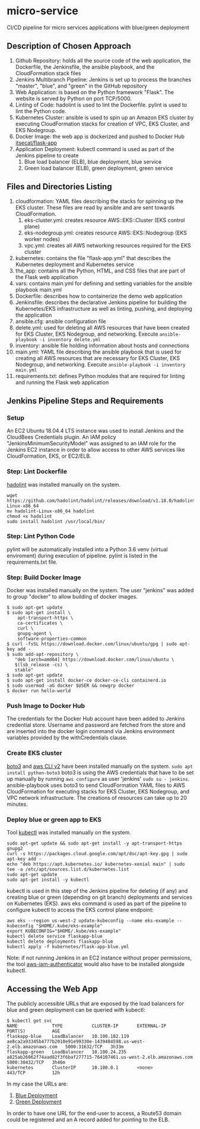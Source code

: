 # micro-service
CI/CD pipeline for micro services applications with blue/green deployment

## Description of Chosen Approach
1. Github Repository: holds all the source code of the web application, the Dockerfile, the Jenkinsfile, the ansible playbook, and the CloudFormation stack files
1. Jenkins Multibranch Pipeline: Jenkins is set up to process the branches "master", "blue", and "green" in the GitHub repository
1. Web Application: is based on the Python framework "Flask". The website is served by Python on port TCP/5000.
1. Linting of Code: hadolint is used to lint the Dockerfile. pylint is used to lint the Python code.
1. Kubernetes Cluster: ansible is used to spin up an Amazon EKS cluster by executing CloudFormation stacks for creation of VPC, EKS Cluster, and EKS Nodegroup.
1. Docker Image: the web app is dockerized and pushed to Docker Hub [itsecat/flask-app](https://hub.docker.com/repository/docker/itsecat/flask-app)
1. Application Deployment: kubectl command is used as part of the Jenkins pipeline to create
   1. Blue load balancer (ELB), blue deployment, blue service
   1. Green load balancer (ELB), green deployment, green service
   
## Files and Directories Listing
1. cloudformation: YAML files describing the stacks for spinning up the EKS cluster. These files are read by ansible and are sent towards CloudFormation.
   1. eks-cluster.yml: creates resource AWS::EKS::Cluster (EKS control plane)
   1. eks-nodegroup.yml: creates resource AWS::EKS::Nodegroup (EKS worker nodes)
   1. vpc.yml: creates all AWS networking resources required for the EKS cluster
1. kubernetes: contains the file "flask-app.yml" that describes the Kubernetes deployment and Kubernetes service
1. the_app: contains all the Python, HTML, and CSS files that are part of the Flask web application
1. vars: contains main.yml for defining and setting variables for the ansible playbook main.yml
1. Dockerfile: describes how to containerize the demo web application
1. Jenkinsfile: describes the declarative Jenkins pipeline for building the Kubernetes/EKS infrastructure as well as linting, pushing, and deploying the application
1. ansible.cfg: ansible configuration file
1. delete.yml: used for deleting all AWS resources that have been created for EKS Cluster, EKS Nodegroup, and networking. Execute `ansible-playbook -i inventory delete.yml`
1. inventory: ansible file holding information about hosts and connections
1. main.yml: YAML file describing the ansible playbook that is used for creating all AWS resources that are necessary for EKS Cluster, EKS Nodegroup, and networking. Execute `ansible-playbook -i inventory main.yml`
1. requirements.txt: defines Python modules that are required for linting and running the Flask web application

## Jenkins Pipeline Steps and Requirements
### Setup
An EC2 Ubuntu 18.04.4 LTS instance was used to install Jenkins and the CloudBees Credentials plugin. An IAM policy "JenkinsMinimumSecurityModel" was assigned to an IAM role for the Jenkins EC2 instance in order to allow access to other AWS services like CloudFormation, EKS, or EC2/ELB.
### Step: Lint Dockerfile
[hadolint](https://github.com/hadolint/hadolint) was installed manually on the system.
```
wget https://github.com/hadolint/hadolint/releases/download/v1.18.0/hadolint-Linux-x86_64
mv hadolint-Linux-x86_64 hadolint
chmod +x hadolint
sudo install hadolint /usr/local/bin/
```
### Step: Lint Python Code
pylint will be automatically installed into a Python 3.6 venv (virtual enviroment) during execution of pipeline. pylint is listed in the requirements.txt file.
### Step: Build Docker Image
Docker was installed manually on the system. The user "jenkins" was added to group "docker" to allow building of docker images.
```
$ sudo apt-get update
$ sudo apt-get install \
    apt-transport-https \
    ca-certificates \
    curl \
    gnupg-agent \
    software-properties-common
$ curl -fsSL https://download.docker.com/linux/ubuntu/gpg | sudo apt-key add -
$ sudo add-apt-repository \
   "deb [arch=amd64] https://download.docker.com/linux/ubuntu \
   $(lsb_release -cs) \
   stable"
$ sudo apt-get update
$ sudo apt-get install docker-ce docker-ce-cli containerd.io
$ sudo usermod -aG docker $USER && newgrp docker
$ docker run hello-world
```
### Push Image to Docker Hub
The credentials for the Docker Hub account have been added to Jenkins credential store. Username and password are fetched from the store and are inserted into the docker login command via Jenkins environment variables provided by the withCredentials clause.
### Create EKS cluster
[boto3](https://boto3.amazonaws.com/v1/documentation/api/latest/guide/quickstart.html#installation) and [aws CLI v2](https://docs.aws.amazon.com/cli/latest/userguide/install-cliv2-linux.html#cliv2-linux-install) have been installed manually on the system.
`sudo apt install python-boto3`
boto3 is using the AWS credentials that have to be set up manually by running `aws configure` as user 'jenkins' `sudo su - jenkins`. ansible-playbook uses boto3 to send CloudFormation YAML files to AWS CloudFormation for executing stacks for EKS Cluster, EKS Nodegroup, and VPC network infrastructure. The creations of resources can take up to 20 minutes.
### Deploy blue or green app to EKS
Tool [kubectl](https://kubernetes.io/docs/tasks/tools/install-kubectl/) was installed manually on the system.
```
sudo apt-get update && sudo apt-get install -y apt-transport-https gnupg2 
curl -s https://packages.cloud.google.com/apt/doc/apt-key.gpg | sudo apt-key add - 
echo "deb https://apt.kubernetes.io/ kubernetes-xenial main" | sudo tee -a /etc/apt/sources.list.d/kubernetes.list 
sudo apt-get update 
sudo apt-get install -y kubectl 
```
kubectl is used in this step of the Jenkins pipeline for deleting (if any) and creating blue or green (depending on git branch) deployments and services on Kubernetes (EKS). aws eks command is used as part of the pipeline to configure kubectl to access the EKS control plane endpoint:
```
aws eks --region us-west-2 update-kubeconfig --name eks-example --kubeconfig "$HOME/.kube/eks-example"
export KUBECONFIG="$HOME/.kube/eks-example"
kubectl delete service flaskapp-blue
kubectl delete deployments flaskapp-blue
kubectl apply -f kubernetes/flask-app-blue.yml
```
Note: if not running Jenkins in an EC2 instance without proper permissions, the tool [aws-iam-authenticator](https://docs.aws.amazon.com/eks/latest/userguide/install-aws-iam-authenticator.html) would also have to be installed alongside kubectl.
## Accessing the Web App
The publicly accessible URLs that are exposed by the load balancers for blue and green deployment can be queried with kubectl:
```
$ kubectl get svc
NAME             TYPE           CLUSTER-IP       EXTERNAL-IP                                                               PORT(S)          AGE
flaskapp-blue    LoadBalancer   10.100.182.119   ae8ca2a93345b4777b2010e91e99330e-1439484598.us-west-2.elb.amazonaws.com   5000:31632/TCP   3h33m
flaskapp-green   LoadBalancer   10.100.24.235    a825ab26062f74aad82f3f6baf277715-764107461.us-west-2.elb.amazonaws.com    5000:30432/TCP   3h46m
kubernetes       ClusterIP      10.100.0.1       <none>                                                                    443/TCP          12h
```
In my case the URLs are:
1. [Blue Deployment](http://a825ab26062f74aad82f3f6baf277715-764107461.us-west-2.elb.amazonaws.com:5000/)
1. [Green Deployment](http://a825ab26062f74aad82f3f6baf277715-764107461.us-west-2.elb.amazonaws.com:5000/)

In order to have one URL for the end-user to access, a Route53 domain could be registered and an A record added for pointing to the ELB.
